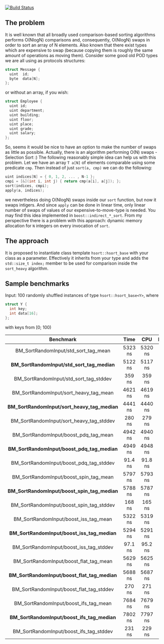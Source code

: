 [![Build Status](https://travis-ci.com/nickitat/hsort.svg?branch=master)](https://travis-ci.com/nickitat/hsort)

## The problem

It is well known that all broadly used comparison-based sorting algorithms performs O(NlogN) comparisons and, consequently, O(NlogN) swaps in order to sort an array of N elements. Also known that there exist types which are expensive to swap (because copying them is roughly the same amount of operations as moving them). Consider some good old POD types we are all using as protocols structures:

```cpp
struct Message {
  uint  id;
  byte  data[N];
};
```

or without an array, if you wish:

```cpp
struct Employee {
  uint id;
  uint department;
  uint building;
  uint floor;
  uint place;
  uint grade;
  uint salary;
};
```

So, seems it would be nice to have an option to make the number of swaps as little as possible. Actually, there is an algorithm performing O(N) swaps - Selection Sort :)
The following reasonably simple idea can help us with this problem. Let we have an array `T a[N]` of elements comparable using some predicate `cmp`. Then instead of just `sort(a, cmp)` we can do the following:
```cpp
uint indices[N] = { 0, 1, 2, ... , N-1 };
cmpi = [&](int i, int j) { return cmp(a[i], a[j]); };
sort(indices, cmpi);
apply(a, indices);
```
we nevertheless doing O(NlogN) swaps inside our `sort` function, but now it swaps intigers. And since `apply` can be done in linear time, only linear number of swaps of values of our expensive-to-move-type is needed.
You may find this idea implemented in `boost::indirect_*_sort`.
From my perspective there is a problem with this approach: dynamic memory allocation for `N` integers on every invocation of `sort`.

## The approach

It is proposed to instantiate class template `hsort::hsort_base` with your class as a parameter. Effectively it inherits from your type and adds the `std::size_t index;` member to be used for comparison inside the `sort_heavy` algorithm.

## Sample benchmarks

Input: 100 randomly shuffled instances of type `hsort::hsort_base<Y>`, where
```cpp
struct Y {
  int key;
  int data[16];
};
```
with keys from [0; 100)

**Benchmark**|**Time**|**CPU**|**Iterations**
:-----:|:-----:|:-----:|:-----:
BM\_SortRandomInput/std\_sort\_tag\_mean|5323 ns|5320 ns|100
**BM\_SortRandomInput/std\_sort\_tag\_median**|5122 ns|5117 ns|100
BM\_SortRandomInput/std\_sort\_tag\_stddev|359 ns|359 ns|100
BM\_SortRandomInput/sort\_heavy\_tag\_mean|4621 ns|4619 ns|100
**BM\_SortRandomInput/sort\_heavy\_tag\_median**|4441 ns|4440 ns|100
BM\_SortRandomInput/sort\_heavy\_tag\_stddev|280 ns|279 ns|100
BM\_SortRandomInput/boost\_pdq\_tag\_mean|4942 ns|4940 ns|100
**BM\_SortRandomInput/boost\_pdq\_tag\_median**|4949 ns|4948 ns|100
BM\_SortRandomInput/boost\_pdq\_tag\_stddev|91.4 ns|91.8 ns|100
BM\_SortRandomInput/boost\_spin\_tag\_mean|5797 ns|5793 ns|100
**BM\_SortRandomInput/boost\_spin\_tag\_median**|5788 ns|5787 ns|100
BM\_SortRandomInput/boost\_spin\_tag\_stddev|168 ns|165 ns|100
BM\_SortRandomInput/boost\_iss\_tag\_mean|5322 ns|5319 ns|100
**BM\_SortRandomInput/boost\_iss\_tag\_median**|5294 ns|5291 ns|100
BM\_SortRandomInput/boost\_iss\_tag\_stddev|97.1 ns|95.2 ns|100
BM\_SortRandomInput/boost\_flat\_tag\_mean|5629 ns|5625 ns|100
**BM\_SortRandomInput/boost\_flat\_tag\_median**|5688 ns|5687 ns|100
BM\_SortRandomInput/boost\_flat\_tag\_stddev|270 ns|271 ns|100
BM\_SortRandomInput/boost\_ifs\_tag\_mean|7684 ns|7679 ns|100
**BM\_SortRandomInput/boost\_ifs\_tag\_median**|7802 ns|7797 ns|100
BM\_SortRandomInput/boost\_ifs\_tag\_stddev|231 ns|229 ns|100
